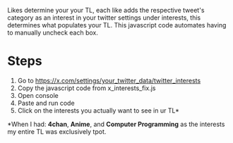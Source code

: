 Likes determine your your TL, each like adds the respective tweet's category as an interest in your twitter settings under interests, this determines what populates your TL.
This javascript code automates having to manually uncheck each box.

# Steps
1. Go to https://x.com/settings/your_twitter_data/twitter_interests
2. Copy the javascript code from x_interests_fix.js
3. Open console
4. Paste and run code
5. Click on the interests you actually want to see in ur TL*

*When I had: **4chan**, **Anime**, and **Computer Programming** as the interests my entire TL was exclusively tpot.
